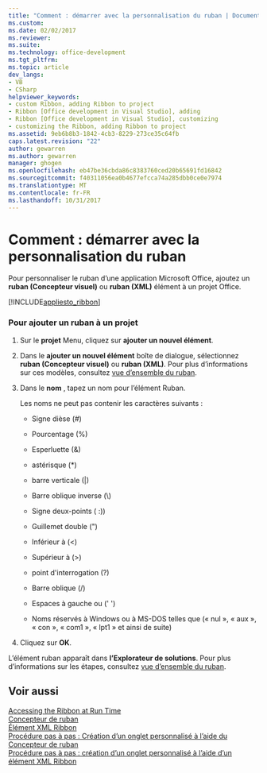 ```yaml
---
title: "Comment : démarrer avec la personnalisation du ruban | Documents Microsoft"
ms.custom: 
ms.date: 02/02/2017
ms.reviewer: 
ms.suite: 
ms.technology: office-development
ms.tgt_pltfrm: 
ms.topic: article
dev_langs:
- VB
- CSharp
helpviewer_keywords:
- custom Ribbon, adding Ribbon to project
- Ribbon [Office development in Visual Studio], adding
- Ribbon [Office development in Visual Studio], customizing
- customizing the Ribbon, adding Ribbon to project
ms.assetid: 9eb6b8b3-1842-4cb3-8229-273ce35c64fb
caps.latest.revision: "22"
author: gewarren
ms.author: gewarren
manager: ghogen
ms.openlocfilehash: eb47be36cbda86c8383760ced20b65691fd16842
ms.sourcegitcommit: f40311056ea0b4677efcca74a285dbb0ce0e7974
ms.translationtype: MT
ms.contentlocale: fr-FR
ms.lasthandoff: 10/31/2017
---
```

# <a name="how-to-get-started-customizing-the-ribbon"></a>Comment : démarrer avec la personnalisation du ruban
  Pour personnaliser le ruban d’une application Microsoft Office, ajoutez un **ruban (Concepteur visuel)** ou **ruban (XML)** élément à un projet Office.  
  
 [!INCLUDE[appliesto_ribbon](../vsto/includes/appliesto-ribbon-md.md)]  
  
### <a name="to-add-a-ribbon-to-a-project"></a>Pour ajouter un ruban à un projet  
  
1.  Sur le **projet** Menu, cliquez sur **ajouter un nouvel élément**.  
  
2.  Dans le **ajouter un nouvel élément** boîte de dialogue, sélectionnez **ruban (Concepteur visuel)** ou **ruban (XML)**. Pour plus d’informations sur ces modèles, consultez [vue d’ensemble du ruban](../vsto/ribbon-overview.md).  
  
3.  Dans le **nom** , tapez un nom pour l’élément Ruban.  
  
     Les noms ne peut pas contenir les caractères suivants :  
  
    -   Signe dièse (#)  
  
    -   Pourcentage (%)  
  
    -   Esperluette (&)  
  
    -   astérisque (*)  
  
    -   barre verticale (|)  
  
    -   Barre oblique inverse (\\)  
  
    -   Signe deux-points ( :))  
  
    -   Guillemet double (")  
  
    -   Inférieur à (\<)  
  
    -   Supérieur à (>)  
  
    -   point d'interrogation (?)  
  
    -   Barre oblique (/)  
  
    -   Espaces à gauche ou (' ')  
  
    -   Noms réservés à Windows ou à MS-DOS telles que (« nul », « aux », « con », « com1 », « lpt1 » et ainsi de suite)  
  
4.  Cliquez sur **OK**.  
  
 L’élément ruban apparaît dans **l’Explorateur de solutions**. Pour plus d’informations sur les étapes, consultez [vue d’ensemble du ruban](../vsto/ribbon-overview.md).  
  
## <a name="see-also"></a>Voir aussi  
 [Accessing the Ribbon at Run Time](../vsto/accessing-the-ribbon-at-run-time.md)   
 [Concepteur de ruban](../vsto/ribbon-designer.md)   
 [Élément XML Ribbon](../vsto/ribbon-xml.md)   
 [Procédure pas à pas : Création d’un onglet personnalisé à l’aide du Concepteur de ruban](../vsto/walkthrough-creating-a-custom-tab-by-using-the-ribbon-designer.md)   
 [Procédure pas à pas : création d’un onglet personnalisé à l’aide d’un élément XML Ribbon](../vsto/walkthrough-creating-a-custom-tab-by-using-ribbon-xml.md)  
  
  
